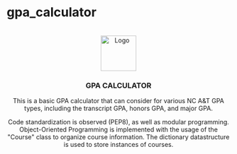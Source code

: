 # gpa_calculator
<br />
<div align="center">
  <a href="https://github.com/c-rubio/personal-projects/gpa-calculator">
    <img src="images/logo.png" alt="Logo" width="80" height="80">
  </a>

<h3 align="center">GPA CALCULATOR</h3>

  <p align="center">
    This is a basic GPA calculator that can consider for various NC A&T GPA types, including the transcript GPA, honors GPA, and major GPA. 

Code standardization is observed (PEP8), as well as modular programming. Object-Oriented Programming is implemented with the usage of the "Course" class to organize course information. The dictionary datastructure is used to store instances of courses. 
    <br />
  </p>
</div>


